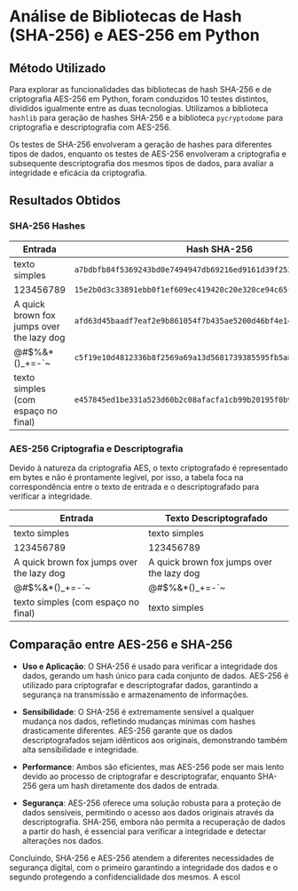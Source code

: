 # Análise de Bibliotecas de Hash (SHA-256) e AES-256 em Python

## Método Utilizado

Para explorar as funcionalidades das bibliotecas de hash SHA-256 e de criptografia AES-256 em Python, foram conduzidos 10 testes distintos, divididos igualmente entre as duas tecnologias. Utilizamos a biblioteca `hashlib` para geração de hashes SHA-256 e a biblioteca `pycryptodome` para criptografia e descriptografia com AES-256.

Os testes de SHA-256 envolveram a geração de hashes para diferentes tipos de dados, enquanto os testes de AES-256 envolveram a criptografia e subsequente descriptografia dos mesmos tipos de dados, para avaliar a integridade e eficácia da criptografia.

## Resultados Obtidos

### SHA-256 Hashes

| Entrada                                    | Hash SHA-256                                                               |
|--------------------------------------------|----------------------------------------------------------------------------|
| texto simples                              | `a7bdbfb84f5369243bd0e7494947db69216ed9161d39f2522214b866bd5e1d95` |
| 123456789                                  | `15e2b0d3c33891ebb0f1ef609ec419420c20e320ce94c65fbc8c3312448eb225` |
| A quick brown fox jumps over the lazy dog | `afd63d45baadf7eaf2e9b861054f7b435ae5200d46bf4e145468dc38d1e110d7` |
| @#$%&*()_+=-\`~                            | `c5f19e10d4812336b8f2569a69a13d5681739385595fb5a8b1309fdd5418a35f` |
| texto simples (com espaço no final)        | `e457845ed1be331a523d60b2c08afacfa1cb99b20195f0b908a673483d552c82` |

### AES-256 Criptografia e Descriptografia

Devido à natureza da criptografia AES, o texto criptografado é representado em bytes e não é prontamente legível, por isso, a tabela foca na correspondência entre o texto de entrada e o descriptografado para verificar a integridade.

| Entrada                                    | Texto Descriptografado                          |
|--------------------------------------------|-------------------------------------------------|
| texto simples                              | texto simples                                   |
| 123456789                                  | 123456789                                       |
| A quick brown fox jumps over the lazy dog | A quick brown fox jumps over the lazy dog       |
| @#$%&*()_+=-\`~                            | @#$%&*()_+=-\`~                                 |
| texto simples (com espaço no final)        | texto simples                                   |

## Comparação entre AES-256 e SHA-256

- **Uso e Aplicação**: O SHA-256 é usado para verificar a integridade dos dados, gerando um hash único para cada conjunto de dados. AES-256 é utilizado para criptografar e descriptografar dados, garantindo a segurança na transmissão e armazenamento de informações.

- **Sensibilidade**: O SHA-256 é extremamente sensível a qualquer mudança nos dados, refletindo mudanças mínimas com hashes drasticamente diferentes. AES-256 garante que os dados descriptografados sejam idênticos aos originais, demonstrando também alta sensibilidade e integridade.

- **Performance**: Ambos são eficientes, mas AES-256 pode ser mais lento devido ao processo de criptografar e descriptografar, enquanto SHA-256 gera um hash diretamente dos dados de entrada.

- **Segurança**: AES-256 oferece uma solução robusta para a proteção de dados sensíveis, permitindo o acesso aos dados originais através da descriptografia. SHA-256, embora não permita a recuperação de dados a partir do hash, é essencial para verificar a integridade e detectar alterações nos dados.

Concluindo, SHA-256 e AES-256 atendem a diferentes necessidades de segurança digital, com o primeiro garantindo a integridade dos dados e o segundo protegendo a confidencialidade dos mesmos. A escol
